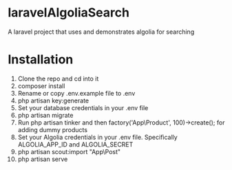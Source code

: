 # laravelAlgoliaSearch
A laravel project that uses and demonstrates algolia for searching

# Installation
1. Clone the repo and cd into it
2. composer install
3. Rename or copy .env.example file to .env
4. php artisan key:generate
5. Set your database credentials in your .env file
6. php artisan migrate
7. Run php artisan tinker and then factory('App\Product', 100)->create(); for adding dummy products
6. Set your Algolia credentials in your .env file. Specifically ALGOLIA_APP_ID and ALGOLIA_SECRET
7. php artisan scout:import "App\Post"
8. php artisan serve
